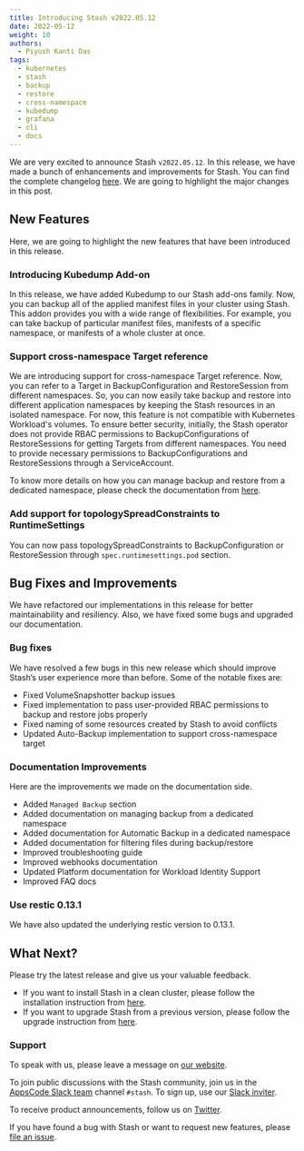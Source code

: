 ```yaml
---
title: Introducing Stash v2022.05.12
date: 2022-05-12
weight: 10
authors:
  - Piyush Kanti Das
tags:
  - kubernetes
  - stash
  - backup
  - restore
  - cross-namespace
  - kubedump
  - grafana
  - cli
  - docs
---
```


We are very excited to announce Stash `v2022.05.12`.  In this release, we have made a bunch of enhancements and improvements for Stash. You can find the complete changelog [here](https://github.com/stashed/CHANGELOG/blob/master/releases/v2022.05.12/README.md). We are going to highlight the major changes in this post.

## New Features

Here, we are going to highlight the new features that have been introduced in this release.

### Introducing Kubedump Add-on

In this release, we have added Kubedump to our Stash add-ons family. Now, you can backup all of the applied manifest files in your cluster using Stash. This addon provides you with a wide range of flexibilities. For example, you can take backup of particular manifest files, manifests of a specific namespace, or manifests of a whole cluster at once. 

### Support cross-namespace Target reference

We are introducing support for cross-namespace Target reference. Now, you can refer to a Target in BackupConfiguration and RestoreSession from different namespaces. So, you can now easily take backup and restore into different application namespaces by keeping the Stash resources in an isolated namespace. For now, this feature is not compatible with Kubernetes Workload's volumes.
To ensure better security, initially, the Stash operator does not provide RBAC permissions to BackupConfigurations of RestoreSessions for getting Targets from different namespaces. You need to provide necessary permissions to BackupConfigurations and RestoreSessions through a ServiceAccount. 

To know more details on how you can manage backup and restore from a dedicated namespace, please check the documentation from [here](https://stash.run/docs/latest/guides/managed-backup/dedicated-backup-namespace/). 

### Add support for topologySpreadConstraints to RuntimeSettings

You can now pass topologySpreadConstraints to BackupConfiguration or RestoreSession through `spec.runtimesettings.pod` section.

## Bug Fixes and Improvements

We have refactored our implementations in this release for better maintainability and resiliency. Also, we have fixed some bugs and upgraded our documentation.

### Bug fixes

We have resolved a few bugs in this new release which should improve Stash’s user experience more than before. Some of the notable fixes are:
- Fixed VolumeSnapshotter backup issues
- Fixed implementation to pass user-provided RBAC permissions to backup and restore jobs properly
- Fixed naming of some resources created by Stash to avoid conflicts
- Updated Auto-Backup implementation to support cross-namespace target

### Documentation Improvements

Here are the improvements we made on the documentation side.
- Added `Managed Backup` section
- Added documentation on managing backup from a dedicated namespace
- Added documentation for Automatic Backup in a dedicated namespace
- Added documentation for filtering files during backup/restore
- Improved troubleshooting guide
- Improved webhooks documentation
- Updated Platform documentation for Workload Identity Support
- Improved FAQ docs

### Use restic 0.13.1

We have also updated the underlying restic version to 0.13.1.


## What Next?

Please try the latest release and give us your valuable feedback.

- If you want to install Stash in a clean cluster, please follow the installation instruction from [here](https://stash.run/docs/v2022.05.12/setup/).
- If you want to upgrade Stash from a previous version, please follow the upgrade instruction from [here](https://stash.run/docs/v2022.05.12/setup/upgrade/).

### Support

To speak with us, please leave a message on [our website](https://appscode.com/contact/).

To join public discussions with the Stash community, join us in the [AppsCode Slack team](https://appscode.slack.com/messages/C8NCX6N23/details/) channel `#stash`. To sign up, use our [Slack inviter](https://slack.appscode.com/).

To receive product announcements, follow us on [Twitter](https://twitter.com/KubeStash).

If you have found a bug with Stash or want to request new features, please [file an issue](https://github.com/stashed/project/issues/new).
